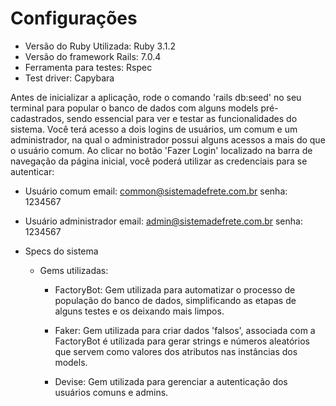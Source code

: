# Configurações

* Versão do Ruby Utilizada: Ruby 3.1.2
* Versão do framework Rails: 7.0.4
* Ferramenta para testes: Rspec
* Test driver: Capybara


Antes de inicializar a aplicação, rode o comando 'rails db:seed' no seu terminal para popular o banco de dados com alguns models pré-cadastrados, sendo essencial para ver e testar as funcionalidades do sistema.
Você terá acesso a dois logins de usuários, um comum e um administrador, na qual o administrador possui alguns acessos a mais do que o usuário comum. Ao clicar no botão 'Fazer Login' localizado na barra de navegação da página inicial, você poderá utilizar as credenciais para se autenticar:

* Usuário comum
  email: common@sistemadefrete.com.br
  senha: 1234567

* Usuário administrador
  email: admin@sistemadefrete.com.br
  senha: 1234567


* Specs do sistema 
  * Gems utilizadas:
    * FactoryBot: 
       Gem utilizada para automatizar o processo de população do banco de dados, simplificando as etapas de alguns testes e os deixando mais limpos.
  
    * Faker:
       Gem utilizada para criar dados 'falsos', associada com a FactoryBot é utilizada para gerar strings e números aleatórios que servem como valores dos atributos nas instâncias dos models.
  
    * Devise:
       Gem utilizada para gerenciar a autenticação dos usuários comuns e admins.